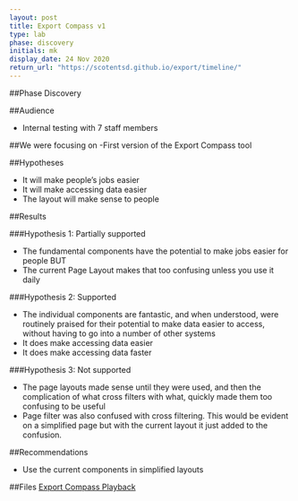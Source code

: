 ```yaml
---
layout: post
title: Export Compass v1
type: lab
phase: discovery
initials: mk
display_date: 24 Nov 2020
return_url: "https://scotentsd.github.io/export/timeline/"
---
```


##Phase
    Discovery

##Audience
- Internal testing with 7 staff members 

##We were focusing on
-First version of the Export Compass tool 

##Hypotheses

- It will make people’s jobs easier 
- It will make accessing data easier 
- The layout will make sense to people

##Results

###Hypothesis 1: Partially supported

- The fundamental components have the potential to make jobs easier for people BUT 
- The current Page Layout makes that too confusing unless you use it daily 

###Hypothesis 2: Supported

- The individual components are fantastic, and when understood, were routinely praised for their potential to make data easier to access, without having to go into a number of other systems 
- It does make accessing data easier 
- It does make accessing data faster

###Hypothesis 3: Not supported

- The page layouts made sense until they were used, and then the complication of what cross filters with what, quickly made them too confusing to be useful 
- Page filter was also confused with cross filtering. This would be evident on a simplified page but with the current layout it just added to the confusion. 
   
##Recommendations
- Use the current components in simplified layouts

##Files
[Export Compass Playback](export/files/Export_Compass_Playback_2020_11_24.pdf)

